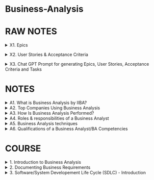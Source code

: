 # Business-Analysis

# RAW NOTES

<details>
<summary>X1. Epics </summary>

# Epic - Counsellor Onboarding

### Description

As a counsellor i want to be able to onboard on the e-counselling web app so that i can have access to the system.

![image](https://github.com/omeatai/Business-Analysis/assets/32337103/832bcd8b-082f-4d89-a378-4a09060c499c)

<img width="1534" alt="image" src="https://github.com/omeatai/Business-Analysis/assets/32337103/33dfd961-b282-4183-8d37-3f7ca3e2f64c">
<img width="1534" alt="image" src="https://github.com/omeatai/Business-Analysis/assets/32337103/c2b979f0-6d9b-4c57-8b1b-9e884de15763">
<img width="1534" alt="image" src="https://github.com/omeatai/Business-Analysis/assets/32337103/f1373f96-f137-4fde-b31b-009272abcbee">


#END</details>
<details>
<summary>X2. User Stories & Acceptance Criteria </summary>

# User Stories & Acceptance Criteria

### Why do we need this?

- We need to be able to provide users with an interface in the app to sign-in securely by entering their login credentials so that they can be verified and allowed access.

### Job Story

- As a user
- I want to be able to provide my email and password
- So that i can sign-in to have access to the application

### Preconditions

- User must have a valid email address
- User is on the login page of the application

### User Flow

- User opens app and is shown login page if not logged in
- User enters email address
- User enters password
- User clicks on [sign-in] button

### Post conditions

- User credentials are verified.
- If credentials are valid, User is granted access to application’s features.

### Acceptance Criteria

#### On successful Login, existing Users will be granted access to the app. 

- GIVEN that User is existing
- AND Login Page is loaded
- WHEN mandatory fields are correctly populated with credentials
- AND the User clicks on the "Sign-in" button
- THEN the User is verified 
- AND granted access to the application

#### All mandatory fields must be populated correctly to successfully login.

- GIVEN that User is existing
- AND Login Page is loaded
- WHEN mandatory fields are NOT correctly populated with credentials
- AND the User clicks on the "Sign-in" button
- THEN the User's verification will fail 
- AND redirected back to the Login page
- AND an Error message is displayed to confirm failed attempt

#### New users cannot login because verification will fail and will receive an error message on attempt. 

- GIVEN that User is new
- AND Login Page is loaded
- WHEN mandatory fields are correctly populated with credentials
- AND the User clicks on the "Sign-in" button
- THEN the User's verification will fail
- AND redirected back to the Login page
- AND an Error message is displayed to confirm failed attempt  

#### Happy Path

- Must ensure that the email address follows the format of hello@yourmail.com
  
- Must ensure that the password satisfies the following conditions

```txt
- minimum of 6 characters
- maximum of 12 characters
- must be alphanumeric
- must have at least one uppercase
- must have at least one lowercase
- must have at least one number
- must be hidden on the password field with asterisk*
```

- Must ensure that the login page loads in less than one second.

- Must ensure that when the user clicks on the Sign-in button,  that the user’s credentials are immediately sent to the backend for verification when credentials are correctly entered.

#### Unhappy Path

- Must ensure that if the User enters an incorrect email format

```txt
- The error message should say: ‘You have entered a wrong email format. Please ensure your format is hello@yourmail.com’ 
- The error message should appear below the email address in red font colour.
```

- Must ensure that if the User enters the wrong email or password

```txt
- The error message should say: ‘Your email or password is incorrect. Try again!’
- The error message should appear above the email address in red font colour.
```

- Must ensure that “Forgot Password” link option is provided to reset password if user has forgotten the password.

- Account should be locked after 5 failed login attempts.

<img width="960" alt="image" src="https://github.com/omeatai/Business-Analysis/assets/32337103/5f9e75dc-24e5-45ca-a1d8-6feb40828476">
<img width="960" alt="image" src="https://github.com/omeatai/Business-Analysis/assets/32337103/dea804a4-f03c-4341-8920-c88d3f1267aa">
<img width="960" alt="image" src="https://github.com/omeatai/Business-Analysis/assets/32337103/9cacb6c7-2cdc-4828-94fc-2af68951b466">
<img width="960" alt="image" src="https://github.com/omeatai/Business-Analysis/assets/32337103/ad981223-b26e-464b-817a-2b5976253258">
<img width="960" alt="image" src="https://github.com/omeatai/Business-Analysis/assets/32337103/e81b5d63-72fc-4508-adfc-97fdbbcd31f2">
<img width="960" alt="image" src="https://github.com/omeatai/Business-Analysis/assets/32337103/fc21249c-0f95-4da4-a4d2-fe4d0c5d8f00">
<img width="960" alt="image" src="https://github.com/omeatai/Business-Analysis/assets/32337103/9f640d25-d5c9-4eb8-b934-bb3b1eea51a7">
<img width="960" alt="image" src="https://github.com/omeatai/Business-Analysis/assets/32337103/0519441a-0ee7-4f5c-aaf3-9f2b6cbd1285">
<img width="960" alt="image" src="https://github.com/omeatai/Business-Analysis/assets/32337103/2ac8423c-fb15-48bb-983b-f5068091874b">
<img width="960" alt="image" src="https://github.com/omeatai/Business-Analysis/assets/32337103/3acdcc51-2af2-4d7d-a8df-24ae3f860fa2">

<img width="1534" alt="image" src="https://github.com/omeatai/Business-Analysis/assets/32337103/95c7a92c-3e61-4e57-9fcd-70140afcecf8">
<img width="1490" alt="image" src="https://github.com/omeatai/Business-Analysis/assets/32337103/b59d2070-b794-4ca0-b843-566c10fdbbe5">
<img width="1534" alt="image" src="https://github.com/omeatai/Business-Analysis/assets/32337103/69c1db3d-a4ac-4b69-826c-aa6fdb08cdcb">
<img width="1490" alt="image" src="https://github.com/omeatai/Business-Analysis/assets/32337103/0cc7f1b4-3507-4300-a9e1-2941ab396d59">
<img width="1490" alt="image" src="https://github.com/omeatai/Business-Analysis/assets/32337103/bb00a818-8dec-49d4-9889-2fb140c8bb20">
<img width="1490" alt="image" src="https://github.com/omeatai/Business-Analysis/assets/32337103/8aeb14c8-a861-4a9d-8ee3-272e88a40379">

#END</details>
<details>
<summary>X3. Chat GPT Prompt for generating Epics, User Stories, Acceptance Criteria and Tasks </summary>

```txt
Act as world class product owner, generate epics, user stories, acceptance criteria, and tasks for the following software feature:

the feature is create secure login for registered customers on our banking app.
```

#END</details>

# NOTES

<details>
<summary>A1. What is Business Analysis by IIBA? </summary>

## What is Business Analysis by IIBA?

### "The practice of enabling change in an enterprise by defining needs and recommending solutions that deliver value to the stakeholders"

- Understand the structure and dynamics of the company
- Technique of understanding business needs
- Solutions often revolve near to systems development, process improvement, strategic planning, and policy advancement
- Generating effective solutions
- Providing the required documentation 
- Assigning sufficient resources
- Achieving greater efficiency

### Business analysis is the practice of enabling change in an enterprise by defining needs and recommending solutions that deliver value to stakeholders.
### Business analysis enables an enterprise to articulate needs and the rationale for change, and to design and describe solutions that can deliver value.  - IIBA BABOK Guide v3
### Business analysis helps to bridge the gap between existing processes and growth. It is critical to learn to understand and refine a problem in order to determine and implement a solution.

# Importance of Business Analysis

The Benefits of Business Analysis:

- Analyze the business requirements
- Frame the proper planning
- Has particular pattern of documents
- Create adequate documentations
- Identify and develop various actions
- Improve the company standards

A Business Analyst involves himself (herself) in the implementation phase and also identifies various ways to reach the estimated goals. 
He/she plays an instrumental role throughout the project lifecycle and thereby increases the demand for business analysts in every organization.

# #END</details>

<details>
<summary>A2. Top Companies Using Business Analysis </summary>

# Top Companies Using Business Analysis

1. Accenture 
2. Cognizant
3. Deloitte
4. TATA CONSULTANCY SERVICES
5. KFORCE 
6. AMERICAN EXPRESS
7. Google 
8. DELL
9. amazon 
10. Flipkart

- System analysts mainly focus on creating and implementing specific systems with a more technical approach to the work.
- Data analysts help companies by analyzing data and using that data to perform proper actions to present value to the business stakeholders.
- Business analytics is usually dependent on data and reporting. It involves skills, technologies, past performance investigation, and information search.

# #END</details>

<details>
<summary>A3. How Is Business Analysis Performed? </summary>

# How Is Business Analysis Performed?

Business analysis is divided into multiple steps, with each phase having specific tasks to perform, principles to follow, and documents to produce.

1. Information Gathering
2. Discover Business Objectives
3. Define Scope
4. Business Analysis Plan
5. Define Detailed Requirements
6. Implementation
7. Access The Value Created by The Project

## Information Gathering 

This is the initial step where you lay the groundwork for your project.

Key Responsibilities:

- Clarifying your role as a business analyst 
- Identifying the primary stakeholders
- Understanding the history of your project
- Understanding the current systems and business processes

## Discover Business Objectives

In this particular step, the objectives and goals of the project are defined.

Key Responsibilities:

- Finding out the "why" behind the project.
- Finding out the expectations of your primary stakeholders.
- Making sure that the business objectives are clear and attainable.
- Solving the conflicting expectations so that everyone is on the same page.

## Define Scope

In this step, you need to define a clear, concise, and complete statement of scope.

Key Responsibilities:

- Verifying and confirming the business objectives to make sure that the organization is still investing in them
- Developing multiple strategies to figure out the suitable technology, shortlisting the options.
- Define the business process changes that are needed to implement the solution
- Drafting and reviewing scope statement

## Business Analysis Plan

Planning is necessary to make any project successful. Business analysts and the project owner can devise a proper plan to deliver the appropriate requirements. In the further stages of the project a business analysis plan will answer many questions for you and your project team. It will bring clarity to the business analysis process and help you define the detailed requirements for a project.

Key Responsibilities:

- Identifying the most appropriate types of business analysis deliverables
- Set up deadlines for completing these defined deliverables
- Check business analysis deliverables
- Complete the deliverables

## Define Detailed Requirements

After the planning process is done the requirements are defined. Make sure that requirements are clear, concise, concrete, complete and consistent.

Key Responsibilities:

- Gathering the information needed
- Analyzing the discovered requirements and creating a first draft that contains the one or more business analysis deliverables in detail 
- Outlining and validating each deliverable with appropriate technology
- Reviewing and validating deliverables

## Implementation

Implementing the solution is a crucial point. This step should proceed according to the way it was planned otherwise the project may get delayed. As an analyst you need to help the technical team in any way possible. 

Key Responsibilities:

- Analyzing the solution design to ensure it can fulfill all of the requirements stated by stakeholders
- Documenting the project so it will be useful for the technology design and implementation process
- Liaison between the business users and technical team. The Business analysts must answer every question and resolve the issues that may occur during the technical design implementation or testing phases 
- Assisting the team to accept the changes that might come up after all the steps are completed including the implementation part

## Access The Value Created by The Project

The last step is to check if the result obtained matches what you had expected. 

Key Responsibilities:

- Evaluating the progress against the business objectives
- Proposing follow-up plans
- Accessing the user engagement using various tools and techniques
- Delivering the results to the stakeholders

# #END</details>

<details>
<summary>A4. Roles & responsibilities of a Business Analyst</summary>

# Roles & responsibilities of a Business Analyst

## Roles of a Business Analyst

1. Multi-tasking
2. Reach the goal of the organization
3. Communicate with stakeholders
4. Determining a suitable way to improve the business processes
5. Implement new features
6. Identifying the ways to make the analysis easier

## Responsibilities of a Business Analyst

1. Understanding goals and problems
2. Meeting the organization's requirements
3. Analyzation
4. Communication
5. Implementation

## Knowledge areas of Business Analysis

- Business Analysis Planning and Monitoring 
- Elicitation and collaboration
- Enterprise Analysis
- Requirements Analysis 
- Solution Assessment and Validation 
- Requirements Management and Communication

# #END</details>

<details>
<summary>A5. Business Analysis techniques</summary>

# Business Analysis techniques

## MOST - Mission, Objectives, Strategies, and Tactics

- Analyzes the internal structures of what an organization aims to accomplish, and how to formulate the specific solutions.

## PESTLE Analysis - Political, Economic, Sociological, Technological, Legal and Environmental 

- Evaluates external factors that would impact business and determine how to address these factors if found.

## SWOT Analysis - Strengths, Weaknesses, Opportunities, Threats

- Involves structuring and categorizing processes into opportunities and threats.

## MOSCOW Analysis - Must or Should, Could or Would

- Allows for prioritizing requirements by presenting a framework in which each condition can be evaluated relative to others.

## CATWOE - Customers, Actors, Transformation Process, World View, Owner, and Environmental Constraints

- Helps business analysts understand different stakeholders' perspectives

# #END</details>

<details>
<summary>A6. Qualifications of a Business Analyst/BA Competencies</summary>

# Qualifications of a Business Analyst/BA Competencies

These include the following:

1. Analytical thinking - ﻿﻿Ability to Think critically and analytically.
2. Behavioral characteristics - Ethics, Trustworthiness, Time Management.
3. Business knowledge - Business Acumen, Industry Knowledge.
4. Communication - Strong interpersonal and communication skills
5. Interaction - ﻿﻿Observation skills, Attention to detail
6. Tools and technology - Office Suite Knowledge

###

1. Analytical thinking

![image](https://github.com/omeatai/src-Business-Analysis/assets/32337103/1042dac2-744f-46dd-8181-4ed6f85b405b)

2. Behavioral characteristics

![image](https://github.com/omeatai/src-Business-Analysis/assets/32337103/e4effd89-2cdc-468f-89ae-0940e38ba6da)

3. Business knowledge

![image](https://github.com/omeatai/src-Business-Analysis/assets/32337103/74b6516d-dec9-417d-ae72-1516ab366643)

4. Communication

![image](https://github.com/omeatai/src-Business-Analysis/assets/32337103/4a1bd86e-5d81-490c-abbb-acc125b0b754)

5. Interaction

![image](https://github.com/omeatai/src-Business-Analysis/assets/32337103/9ea73a6a-62b4-4ffc-a71c-e71e81c1f8a9)

6. Tools and technology

![image](https://github.com/omeatai/src-Business-Analysis/assets/32337103/f11946f3-39fd-4dc3-8319-542e2ca3e26b)

# #END</details>
        

# COURSE

<details>
<summary>1. Introduction to Business Analysis </summary>

# Introduction to Business Analysis

## Who are Business Analysts?

- Business Analysts were also called System Analysts.
- Business Analysts analyze Business Systems to enable change in an enterprise, by defining needs and recommending solutions that deliver value to stakeholders.
- Business Analysts gather requirements with respect to any changes to be made to Internal or External Business Systems.

## Types of Business Systems:

1. Internal System - These are systems used by employees or staff of the organisation. eg. Salesforce, POS Systems.
2. External System - These are systems used by the customers. eg. Self-Checkout Machines, A Company Website.

![image](https://github.com/omeatai/src-Business-Analysis/assets/32337103/9237b3f4-da26-4443-a2bf-cc4d042ceb15)

## Types of Business System Changes:

1. New System - This is creating a stand-alone system or new product.
2. System Enhancement - This is adding more features or changes to an existing System.
3. System Re-engineering - This is completely upgrading the system to a new platform to replace the old system. Reverse Engineering can be used to capture requirements.

![image](https://github.com/omeatai/src-Business-Analysis/assets/32337103/715673b1-34e6-4b1e-b672-63869a5f1d1f)
![image](https://github.com/omeatai/src-Business-Analysis/assets/32337103/03388173-8c21-45b8-97b1-086125806d0b)

## Successful Traits of a Business Analyst:

1. Interpersonal Skills - Ability to be a people person
2. Communication Skills
3. Listening Skills
4. Elicitation Skills - Ability to Ask Questions
5. Documentation Skills - Ability to Take Notes

## 2 Teams Business Analyst work with:

1. Business Team (Stakeholders)
2. IT Project Team

![image](https://github.com/omeatai/src-Business-Analysis/assets/32337103/1c9fbad3-4977-460b-9d3e-6db71ade775c)

## Members of an IT Business Team

1. Project Manager
2. Business Analyst
3. System Architect
4. Developers or Programmers
5. Database Administrator (DBA)
6. Quality Assurance or Analyst (QA)

### Project Manager

- Manages the IT Team
- Makes sure the Project is completed in the given timeframe
- Defines budget based on Scope
- Provides status update of project

### Business Analyst

- Creates Requirements within Business Requirements document represented as - Functional Requirements Document(FRD), Use Cases, or User Stories

### Systems Analyst

- Creates System Design based on requirements

### Developers or Programmers

- Writes code based on requirements

### Database Administrator (DBA)

- Designs the Database and creates fields for inputs from the system
- Saves the Data in the Database

### Quality Assurance or Analyst (QA)

- Ensures that the changes made to the system meet the requirements
- Tests the system

![image](https://github.com/omeatai/src-Business-Analysis/assets/32337103/71369790-4e5d-4046-bb4a-13465d816094)
![image](https://github.com/omeatai/src-Business-Analysis/assets/32337103/4f29d344-c52b-47c7-9d22-0c29e9628ce2)

# #END</details>

<details>
<summary>2. Documenting Business Requirements </summary>

# Documenting Business Requirements

## Who is a Business Owner?

- A Business Owner is responsible for running the LOB of an Organisation.
- They identify the need of an IT Project
- They are the Project Sponsor
- L.O.B - Line of Business
- Project Sponsor - Financially responsible for the Project

![image](https://github.com/omeatai/src-Business-Analysis/assets/32337103/6a6725c9-9ad8-4a95-b82e-625c3aca2055)

## IT Project Process

- The Business Owner hires a Project Manager
- The Project Manager hires the IT Team
- The IT Team will ask the Business Owner for a Business Requirement Document (BRD) to know what change is to be made
- The Business Analyst will setup meetings and elicit needs to create a BRD in the absence of none
- The Project Manager will create a Project Charter to determine how much Time + Budget will be required for the Project
- A Project Kickoff meeting is conducted to start the project
- This leads to the start of the Software/System Developement Life Cycle (SDLC)
  
![image](https://github.com/omeatai/src-Business-Analysis/assets/32337103/9fb21cdc-3cfe-46b7-8753-46c551643679)
![image](https://github.com/omeatai/src-Business-Analysis/assets/32337103/2fa73dfe-c2e3-46d3-ac3e-89d1329c55ed)

## What are Business Requirements?

- Business Requirements are high level requirements used to define the project goals
- Every Business Requirements would identify a functionality that can be performed within a system

<img width="929" alt="image" src="https://github.com/omeatai/src-Business-Analysis/assets/32337103/8acf0504-67d2-42ed-8210-a30c5f31d391">
<img width="929" alt="image" src="https://github.com/omeatai/src-Business-Analysis/assets/32337103/2b2959ed-84e7-41ba-b904-91c0b9c9db44">

# #END</details>

<details>
<summary>3. Software/System Developement Life Cycle (SDLC) - Introduction </summary>

# Software/System Developement Life Cycle (SDLC) - Introduction



# #END</details>



















